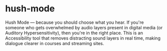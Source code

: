 # hush-mode
Hush Mode — because you should choose what you hear. If you're someone who gets overwhelmed by audio layers present in digital media (or Auditory Hypersensitivity), then you're in the right place. This is an Accessibility tool that removes distracting sound layers in real time, making dialogue clearer in courses and streaming sites.
